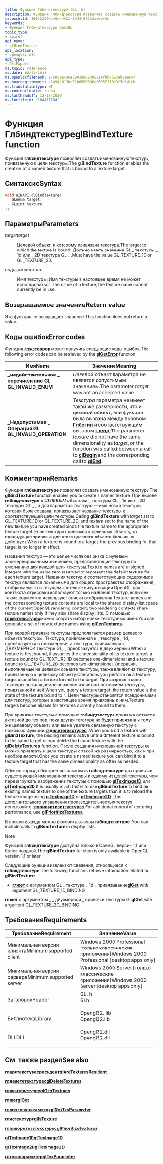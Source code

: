 ```yaml
---
title: Функция Глбиндтекстуре (GL. h)
description: Функция Глбиндтекстуре позволяет создать именованную текстуру, привязанную к цели текстуры.
ms.assetid: 800f2360-b40e-4911-9a45-6f310aeeefeb
keywords:
- Функция Глбиндтекстуре OpenGL
topic_type:
- apiref
api_name:
- glBindTexture
api_location:
- opengl32.dll
api_type:
- DllExport
ms.topic: reference
ms.date: 05/31/2018
ms.openlocfilehash: e76009a486e3903ad8230891af8b7593ab8aaa47
ms.sourcegitcommit: a1494c819bc5200050696e66057f1020f5b142cb
ms.translationtype: MT
ms.contentlocale: ru-RU
ms.lasthandoff: 12/12/2020
ms.locfileid: "104415704"
---
```

# <a name="glbindtexture-function"></a><span data-ttu-id="3d25d-104">Функция Глбиндтекстуре</span><span class="sxs-lookup"><span data-stu-id="3d25d-104">glBindTexture function</span></span>

<span data-ttu-id="3d25d-105">Функция **глбиндтекстуре** позволяет создать именованную текстуру, привязанную к цели текстуры.</span><span class="sxs-lookup"><span data-stu-id="3d25d-105">The **glBindTexture** function enables the creation of a named texture that is bound to a texture target.</span></span>

## <a name="syntax"></a><span data-ttu-id="3d25d-106">Синтаксис</span><span class="sxs-lookup"><span data-stu-id="3d25d-106">Syntax</span></span>


```C++
void WINAPI glBindTexture(
   GLenum target,
   GLuint texture
);
```



## <a name="parameters"></a><span data-ttu-id="3d25d-107">Параметры</span><span class="sxs-lookup"><span data-stu-id="3d25d-107">Parameters</span></span>

<dl> <dt>

<span data-ttu-id="3d25d-108">*target*</span><span class="sxs-lookup"><span data-stu-id="3d25d-108">*target*</span></span> 
</dt> <dd>

<span data-ttu-id="3d25d-109">Целевой объект, к которому привязана текстура.</span><span class="sxs-lookup"><span data-stu-id="3d25d-109">The target to which the texture is bound.</span></span> <span data-ttu-id="3d25d-110">Должно иметь значение GL \_ текстуры \_ 1d или \_ 2D текстура GL \_ .</span><span class="sxs-lookup"><span data-stu-id="3d25d-110">Must have the value GL\_TEXTURE\_1D or GL\_TEXTURE\_2D.</span></span>

</dd> <dt>

<span data-ttu-id="3d25d-111">*поддержки*</span><span class="sxs-lookup"><span data-stu-id="3d25d-111">*texture*</span></span> 
</dt> <dd>

<span data-ttu-id="3d25d-112">Имя текстуры; Имя текстуры в настоящее время не может использоваться.</span><span class="sxs-lookup"><span data-stu-id="3d25d-112">The name of a texture; the texture name cannot currently be in use.</span></span>

</dd> </dl>

## <a name="return-value"></a><span data-ttu-id="3d25d-113">Возвращаемое значение</span><span class="sxs-lookup"><span data-stu-id="3d25d-113">Return value</span></span>

<span data-ttu-id="3d25d-114">Эта функция не возвращает значение.</span><span class="sxs-lookup"><span data-stu-id="3d25d-114">This function does not return a value.</span></span>

## <a name="error-codes"></a><span data-ttu-id="3d25d-115">Коды ошибок</span><span class="sxs-lookup"><span data-stu-id="3d25d-115">Error codes</span></span>

<span data-ttu-id="3d25d-116">Функция [**глжетеррор**](glgeterror.md) может получить следующие коды ошибок.</span><span class="sxs-lookup"><span data-stu-id="3d25d-116">The following error codes can be retrieved by the [**glGetError**](glgeterror.md) function.</span></span>



| <span data-ttu-id="3d25d-117">Имя</span><span class="sxs-lookup"><span data-stu-id="3d25d-117">Name</span></span>                                                                                                  | <span data-ttu-id="3d25d-118">Значение</span><span class="sxs-lookup"><span data-stu-id="3d25d-118">Meaning</span></span>                                                                                                                                                                                                            |
|-------------------------------------------------------------------------------------------------------|--------------------------------------------------------------------------------------------------------------------------------------------------------------------------------------------------------------------|
| <dl> <span data-ttu-id="3d25d-119"><dt>**\_недействительное \_ перечисление GL**</dt></span><span class="sxs-lookup"><span data-stu-id="3d25d-119"><dt>**GL\_INVALID\_ENUM**</dt></span></span> </dl>      | <span data-ttu-id="3d25d-120">*Целевой объект* параметра не является допустимым значением.</span><span class="sxs-lookup"><span data-stu-id="3d25d-120">The parameter *target* was not an accepted value.</span></span><br/>                                                                                                                                                       |
| <dl> <span data-ttu-id="3d25d-121"><dt>**\_Недопустимая \_ Операция GL**</dt></span><span class="sxs-lookup"><span data-stu-id="3d25d-121"><dt>**GL\_INVALID\_OPERATION**</dt></span></span> </dl> | <span data-ttu-id="3d25d-122">*Текстура* параметра не имеет такой же размерности, что и *целевой объект*, или функция была вызвана между вызовом [**Глбегин**](glbegin.md) и соответствующим вызовом [**гленд**](glend.md).</span><span class="sxs-lookup"><span data-stu-id="3d25d-122">The parameter *texture* did not have the same dimensionality as *target*, or the function was called between a call to [**glBegin**](glbegin.md) and the corresponding call to [**glEnd**](glend.md).</span></span><br/> |



## <a name="remarks"></a><span data-ttu-id="3d25d-123">Комментарии</span><span class="sxs-lookup"><span data-stu-id="3d25d-123">Remarks</span></span>

<span data-ttu-id="3d25d-124">Функция **глбиндтекстуре** позволяет создать именованную текстуру.</span><span class="sxs-lookup"><span data-stu-id="3d25d-124">The **glBindTexture** function enables you to create a named texture.</span></span> <span data-ttu-id="3d25d-125">При вызове **глбиндтекстуре** с *ЦЕЛЕВЫМ объектом* \_ текстуры GL \_ 1d или \_ 2D текстуры GL \_ , а для параметра *текстура* — имя новой текстуры, которая была создана, привязывает название текстуры к соответствующей цели текстуры.</span><span class="sxs-lookup"><span data-stu-id="3d25d-125">Calling **glBindTexture** with *target* set to GL\_TEXTURE\_1D or GL\_TEXTURE\_2D, and *texture* set to the name of the new texture you have created binds the texture name to the appropriate texture target.</span></span> <span data-ttu-id="3d25d-126">Если текстура привязана к целевому объекту, то предыдущая привязка для этого целевого объекта больше не действует.</span><span class="sxs-lookup"><span data-stu-id="3d25d-126">When a texture is bound to a target, the previous binding for that target is no longer in effect.</span></span>

<span data-ttu-id="3d25d-127">Названия текстур — это целые числа без знака с нулевым зарезервированным значением, представляющие текстуру по умолчанию для каждой цели текстуры.</span><span class="sxs-lookup"><span data-stu-id="3d25d-127">Texture names are unsigned integers with the value zero reserved to represent the default texture for each texture target.</span></span> <span data-ttu-id="3d25d-128">Названия текстур и соответствующие содержимое текстур являются локальными для общего пространства отображения, отображаемого в текущем контексте визуализации OpenGL. два контекста отрисовки используют только названия текстур, если они также совместно используют списки отображения.</span><span class="sxs-lookup"><span data-stu-id="3d25d-128">Texture names and the corresponding texture contents are local to the shared display-list space of the current OpenGL rendering context; two rendering contexts share texture names only if they also share display lists.</span></span> <span data-ttu-id="3d25d-129">С помощью [**глжентекстурес**](glgentextures.md)можно создать набор новых текстурных имен.</span><span class="sxs-lookup"><span data-stu-id="3d25d-129">You can generate a set of new texture names using [**glGenTextures**](glgentextures.md).</span></span>

<span data-ttu-id="3d25d-130">При первой привязке текстуры предполагается размер целевого объекта текстуры. Текстура, привязанная к \_ текстуре \_ 1d, преобразуется в одномерный, а текстура, привязанная к \_ ДВУХМЕРНОЙ текстуре GL, \_ преобразуется в двухмерный.</span><span class="sxs-lookup"><span data-stu-id="3d25d-130">When a texture is first bound, it assumes the dimensionality of its texture target; a texture bound to GL\_TEXTURE\_1D becomes one-dimensional and a texture bound to GL\_TEXTURE\_2D becomes two-dimensional.</span></span> <span data-ttu-id="3d25d-131">Операции, выполняемые на целевом объекте текстуры, также влияют на текстуру, привязанную к целевому объекту.</span><span class="sxs-lookup"><span data-stu-id="3d25d-131">Operations you perform on a texture target also affect a texture bound to the target.</span></span> <span data-ttu-id="3d25d-132">При запросе к цели текстуры возвращаемое значение является состоянием текстуры, привязанной к ней.</span><span class="sxs-lookup"><span data-stu-id="3d25d-132">When you query a texture target, the return value is the state of the texture bound to it.</span></span> <span data-ttu-id="3d25d-133">Цели текстуры становятся псевдонимами для текстур, которые в настоящее время привязаны к ним.</span><span class="sxs-lookup"><span data-stu-id="3d25d-133">Texture targets become aliases for textures currently bound to them.</span></span>

<span data-ttu-id="3d25d-134">При привязке текстуры с помощью **глбиндтекстуре** привязка остается активной до тех пор, пока другая текстура не будет привязана к тому же целевому объекту или вы не удалите связанную текстуру с помощью функции [**глделететекстурес**](gldeletetextures.md) .</span><span class="sxs-lookup"><span data-stu-id="3d25d-134">When you bind a texture with **glBindTexture**, the binding remains active until a different texture is bound to the same target or you delete the bound texture with the [**glDeleteTextures**](gldeletetextures.md) function.</span></span> <span data-ttu-id="3d25d-135">После создания именованной текстуры ее можно привязать к цели текстуры с такой же размерностью, как и при необходимости.</span><span class="sxs-lookup"><span data-stu-id="3d25d-135">Once you create a named texture you can bind it to a texture target that has the same dimensionality as often as needed.</span></span>

<span data-ttu-id="3d25d-136">Обычно гораздо быстрее использовать **глбиндтекстуре** для привязки существующей именованной текстуры к одному из целей текстуры, чем перезагружать изображение текстуры с помощью [**glTexImage1D**](glteximage1d.md) или [**glTexImage2D**](glteximage2d.md).</span><span class="sxs-lookup"><span data-stu-id="3d25d-136">It is usually much faster to use **glBindTexture** to bind an existing named texture to one of the texture targets than it is to reload the texture image using [**glTexImage1D**](glteximage1d.md) or [**glTexImage2D**](glteximage2d.md).</span></span> <span data-ttu-id="3d25d-137">Для дополнительного управления производительностью текстур используйте [**глприоритизетекстурес**](glprioritizetextures.md).</span><span class="sxs-lookup"><span data-stu-id="3d25d-137">For additional control of texturing performance, use [**glPrioritizeTextures**](glprioritizetextures.md).</span></span>

<span data-ttu-id="3d25d-138">В списки вывода можно включить вызовы **глбиндтекстуре** .</span><span class="sxs-lookup"><span data-stu-id="3d25d-138">You can include calls to **glBindTexture** in display lists.</span></span>

> [!Note]  
> <span data-ttu-id="3d25d-139">Функция **глбиндтекстуре** доступна только в OpenGL версии 1,1 или более поздней.</span><span class="sxs-lookup"><span data-stu-id="3d25d-139">The **glBindTexture** function is only available in OpenGL version 1.1 or later.</span></span>

 

<span data-ttu-id="3d25d-140">Следующие функции извлекают сведения, относящиеся к **глбиндтекстуре**:</span><span class="sxs-lookup"><span data-stu-id="3d25d-140">The following functions retrieve information related to **glBindTexture**:</span></span>

-   <span data-ttu-id="3d25d-141">[**глжет**](glgetbooleanv--glgetdoublev--glgetfloatv--glgetintegerv.md) с аргументом GL \_ текстура \_ 1d \_ привязывание</span><span class="sxs-lookup"><span data-stu-id="3d25d-141">[**glGet**](glgetbooleanv--glgetdoublev--glgetfloatv--glgetintegerv.md) with argument GL\_TEXTURE\_1D\_BINDING</span></span>

<span data-ttu-id="3d25d-142">**глжет** с аргументом \_ \_ двухмерной \_ привязки текстуры GL</span><span class="sxs-lookup"><span data-stu-id="3d25d-142">**glGet** with argument GL\_TEXTURE\_2D\_BINDING</span></span>

## <a name="requirements"></a><span data-ttu-id="3d25d-143">Требования</span><span class="sxs-lookup"><span data-stu-id="3d25d-143">Requirements</span></span>



| <span data-ttu-id="3d25d-144">Требование</span><span class="sxs-lookup"><span data-stu-id="3d25d-144">Requirement</span></span> | <span data-ttu-id="3d25d-145">Значение</span><span class="sxs-lookup"><span data-stu-id="3d25d-145">Value</span></span> |
|-------------------------------------|-----------------------------------------------------------------------------------------|
| <span data-ttu-id="3d25d-146">Минимальная версия клиента</span><span class="sxs-lookup"><span data-stu-id="3d25d-146">Minimum supported client</span></span><br/> | <span data-ttu-id="3d25d-147">Windows 2000 Professional \[только классические приложения\]</span><span class="sxs-lookup"><span data-stu-id="3d25d-147">Windows 2000 Professional \[desktop apps only\]</span></span><br/>                              |
| <span data-ttu-id="3d25d-148">Минимальная версия сервера</span><span class="sxs-lookup"><span data-stu-id="3d25d-148">Minimum supported server</span></span><br/> | <span data-ttu-id="3d25d-149">Windows 2000 Server \[только классические приложения\]</span><span class="sxs-lookup"><span data-stu-id="3d25d-149">Windows 2000 Server \[desktop apps only\]</span></span><br/>                                    |
| <span data-ttu-id="3d25d-150">Заголовок</span><span class="sxs-lookup"><span data-stu-id="3d25d-150">Header</span></span><br/>                   | <dl> <span data-ttu-id="3d25d-151"><dt>GL. h</dt></span><span class="sxs-lookup"><span data-stu-id="3d25d-151"><dt>Gl.h</dt></span></span> </dl>         |
| <span data-ttu-id="3d25d-152">Библиотека</span><span class="sxs-lookup"><span data-stu-id="3d25d-152">Library</span></span><br/>                  | <dl> <span data-ttu-id="3d25d-153"><dt>Opengl32. lib</dt></span><span class="sxs-lookup"><span data-stu-id="3d25d-153"><dt>Opengl32.lib</dt></span></span> </dl> |
| <span data-ttu-id="3d25d-154">DLL</span><span class="sxs-lookup"><span data-stu-id="3d25d-154">DLL</span></span><br/>                      | <dl> <span data-ttu-id="3d25d-155"><dt>Opengl32.dll</dt></span><span class="sxs-lookup"><span data-stu-id="3d25d-155"><dt>Opengl32.dll</dt></span></span> </dl> |



## <a name="see-also"></a><span data-ttu-id="3d25d-156">См. также раздел</span><span class="sxs-lookup"><span data-stu-id="3d25d-156">See also</span></span>

<dl> <dt>

[<span data-ttu-id="3d25d-157">**гларетекстуресресидент**</span><span class="sxs-lookup"><span data-stu-id="3d25d-157">**glAreTexturesResident**</span></span>](glaretexturesresident.md)
</dt> <dt>

[<span data-ttu-id="3d25d-158">**глделететекстурес**</span><span class="sxs-lookup"><span data-stu-id="3d25d-158">**glDeleteTextures**</span></span>](gldeletetextures.md)
</dt> <dt>

[<span data-ttu-id="3d25d-159">**глжентекстурес**</span><span class="sxs-lookup"><span data-stu-id="3d25d-159">**glGenTextures**</span></span>](glgentextures.md)
</dt> <dt>

[<span data-ttu-id="3d25d-160">**глжет**</span><span class="sxs-lookup"><span data-stu-id="3d25d-160">**glGet**</span></span>](glgetbooleanv--glgetdoublev--glgetfloatv--glgetintegerv.md)
</dt> <dt>

[<span data-ttu-id="3d25d-161">**глжеттекспараметер**</span><span class="sxs-lookup"><span data-stu-id="3d25d-161">**glGetTexParameter**</span></span>](glgettexparameter.md)
</dt> <dt>

[<span data-ttu-id="3d25d-162">**глистекстуре**</span><span class="sxs-lookup"><span data-stu-id="3d25d-162">**glIsTexture**</span></span>](glistexture.md)
</dt> <dt>

[<span data-ttu-id="3d25d-163">**глприоритизетекстурес**</span><span class="sxs-lookup"><span data-stu-id="3d25d-163">**glPrioritizeTextures**</span></span>](glprioritizetextures.md)
</dt> <dt>

[<span data-ttu-id="3d25d-164">**glTexImage1D**</span><span class="sxs-lookup"><span data-stu-id="3d25d-164">**glTexImage1D**</span></span>](glteximage1d.md)
</dt> <dt>

[<span data-ttu-id="3d25d-165">**glTexImage2D**</span><span class="sxs-lookup"><span data-stu-id="3d25d-165">**glTexImage2D**</span></span>](glteximage2d.md)
</dt> <dt>

[<span data-ttu-id="3d25d-166">**глтекспараметер**</span><span class="sxs-lookup"><span data-stu-id="3d25d-166">**glTexParameter**</span></span>](gltexparameter-functions.md)
</dt> </dl>

 

 





